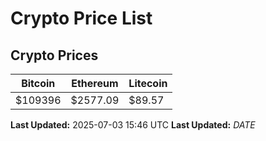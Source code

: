 # Crypto Price List

## Crypto Prices
| Bitcoin | Ethereum | Litecoin |
| ------- | -------- | -------- |
| $109396 | $2577.09 | $89.57 |
**Last Updated:** 2025-07-03 15:46 UTC
**Last Updated:** $DATE$
